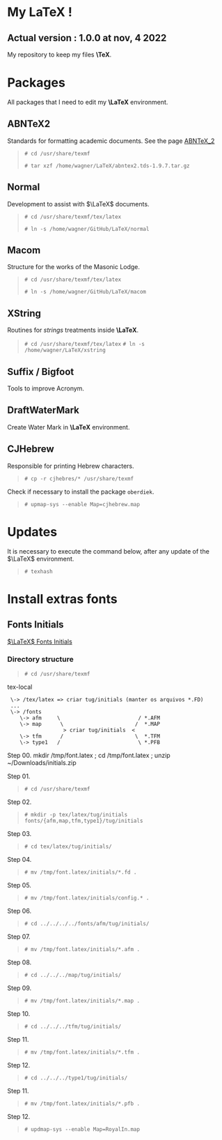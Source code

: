 # My LaTeX !

## Actual version : 1.0.0 at nov, 4 2022

My repository to keep my files **\TeX**.

# Packages

All packages that I need to edit my **\LaTeX** environment.

##  ABNTeX2

Standards for formatting academic documents. See the page [ABNTeX_2](https://www.abntex.net.br/ "ABNTeX")

> `# cd /usr/share/texmf`
>
> `# tar xzf /home/wagner/LaTeX/abntex2.tds-1.9.7.tar.gz`

## Normal

Development to assist with $\LaTeX$ documents.

>`# cd /usr/share/texmf/tex/latex`
>
>`# ln -s /home/wagner/GitHub/LaTeX/normal`

## Macom

Structure for the works of the Masonic Lodge.

>`# cd /usr/share/texmf/tex/latex`
>
>`# ln -s /home/wagner/GitHub/LaTeX/macom`

## XString

Routines for *strings* treatments inside **\LaTeX**.

> `# cd /usr/share/texmf/tex/latex`
> `# ln -s /home/wagner/LaTeX/xstring`

## Suffix / Bigfoot

Tools to improve Acronym.

## DraftWaterMark

Create Water Mark in **\LaTeX** environment.

## CJHebrew

Responsible for printing Hebrew characters.

> `# cp -r cjhebres/* /usr/share/texmf`

Check if necessary to install the package `oberdiek`.

> `# upmap-sys --enable Map=cjhebrew.map`

# Updates

It is necessary to execute the command below, after any update of the $\LaTeX$ environment.

> `# texhash`

# Install extras fonts

## Fonts Initials

[$\LaTeX$ Fonts Initials](https://tug.org/FontCatalogue/otherfonts.html "Fonts Initials")

### Directory structure

> `# cd /usr/share/texmf`


tex-local
```
 \-> /tex/latex => criar tug/initials (manter os arquivos *.FD)
 ...
 \-> /fonts
	\-> afm		\			              /	*.AFM
	\-> map		 \			             /	*.MAP
                  > criar tug/initials	<
	\-> tfm		 /			             \	*.TFM
	\-> type1	/			              \	*.PFB
```

Step 00.
mkdir /tmp/font.latex ; cd /tmp/font.latex ; unzip ~/Downloads/initials.zip

Step 01.
> `# cd /usr/share/texmf`

Step 02.
>`# mkdir -p tex/latex/tug/initials fonts/{afm,map,tfm,type1}/tug/initials`

Step 03.
> `# cd tex/latex/tug/initials/`

Step 04.
> `# mv /tmp/font.latex/initials/*.fd .`

Step 05.
> `# mv /tmp/font.latex/initials/config.* .`

Step 06.
> `# cd ../../../../fonts/afm/tug/initials/`

Step 07.
> `# mv /tmp/font.latex/initials/*.afm .`

Step 08.
> `# cd ../../../map/tug/initials/`

Step 09.
> `# mv /tmp/font.latex/initials/*.map .`

Step 10.
> `# cd ../../../tfm/tug/initials/`

Step 11.
> `# mv /tmp/font.latex/initials/*.tfm .`

Step 12.
> `# cd ../../../type1/tug/initials/`

Step 11.
> `# mv /tmp/font.latex/initials/*.pfb .`

Step 12.
> `# updmap-sys --enable Map=RoyalIn.map`

